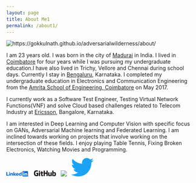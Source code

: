 ```yaml
---
layout: page
title: About Me1
permalink: /about1/
---
```


![]({{site.baseurl}}/images/logo.png "https://gokkulnath.github.io/adversarialwilderness/about/")

I am 23 years old. I was born in the city of [Madurai](https://en.wikipedia.org/wiki/Madurai) in India. I lived in [Coimbatore](https://en.wikipedia.org/wiki/Coimbatore) for four years while I was pursuing my undergraduate education.I have also lived in  Trichy, Vellore and Chennai during school days. Currently I stay in [Bengaluru](https://en.wikipedia.org/wiki/Bangalore), Karnataka. I completed my undergraduate education in Electronics and Communication Engineering from the [Amrita School of Engineering, Coimbatore](https://www.amrita.edu/campus/coimbatore) on May 2017.

I currently work as a Software Test Engineer, Testing Virtual Network Functions(VNF) and solve Cloud based challenges related to Telecom Industry at [Ericsson](https://ericsson.com/), Bangalore, Karnataka.

I am interested in Deep Learning and Computer Vision with specific focus on GANs, Adversarial Machine learning and Federated Learning. I am inclined towards working on projects that involve working on the intersection of these fields. I enjoy playing Table Tennis, Fixing Broken Electronics, Watching Movies and Programming.



[<img src="https://raw.githubusercontent.com/Gokkulnath/adversarialwilderness/master/images/logos/LinkedIn_Logo_2013.png" width="60">](https://www.linkedin.com/in/gokkulnathts/)
&nbsp;
[<img src="https://raw.githubusercontent.com/Gokkulnath/adversarialwilderness/master/images/logos/GitHub_logo_2013_padded.png" width="60">](https://github.com/Gokkulnath)
&nbsp;
[<img src="https://upload.wikimedia.org/wikipedia/commons/7/7c/Kaggle_logo.png" width="60">](https://kaggle.com/gokkulnath)
&nbsp;
[<img src="https://raw.githubusercontent.com/Gokkulnath/adversarialwilderness/master/images/logos/Twitter_bird_logo_2012.png" width="60">](https://twitter.com/gokkulnath)





